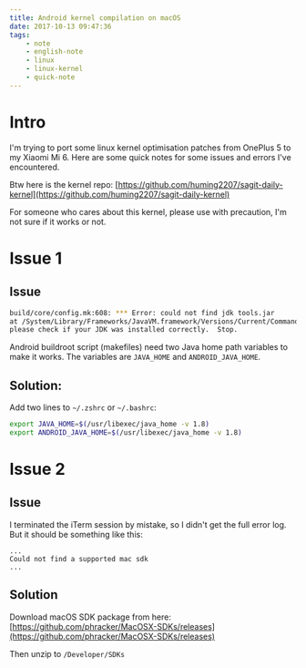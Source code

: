 ```yaml
---
title: Android kernel compilation on macOS
date: 2017-10-13 09:47:36
tags: 
    - note
    - english-note
    - linux
    - linux-kernel
    - quick-note
---
```


# Intro

I'm trying to port some linux kernel optimisation patches from OnePlus 5 to my Xiaomi Mi 6. Here are some quick notes for some issues and errors I've encountered.

Btw here is the kernel repo: [https://github.com/huming2207/sagit-daily-kernel](https://github.com/huming2207/sagit-daily-kernel)

For someone who cares about this kernel, please use with precaution, I'm not sure if it works or not.

# Issue 1

## Issue

```bash
build/core/config.mk:608: *** Error: could not find jdk tools.jar 
at /System/Library/Frameworks/JavaVM.framework/Versions/Current/Commands/../lib/tools.jar, 
please check if your JDK was installed correctly.  Stop.
```
Android buildroot script (makefiles) need two Java home path variables to make it works. The variables are `JAVA_HOME` and `ANDROID_JAVA_HOME`.

## Solution:

Add two lines to `~/.zshrc` or `~/.bashrc`:

```bash
export JAVA_HOME=$(/usr/libexec/java_home -v 1.8)
export ANDROID_JAVA_HOME=$(/usr/libexec/java_home -v 1.8)
```

# Issue 2

## Issue

I terminated the iTerm session by mistake, so I didn't get the full error log. But it should be something like this:

```
...
Could not find a supported mac sdk
...
```

## Solution

Download macOS SDK package from here: [https://github.com/phracker/MacOSX-SDKs/releases](https://github.com/phracker/MacOSX-SDKs/releases)

Then unzip to `/Developer/SDKs`

